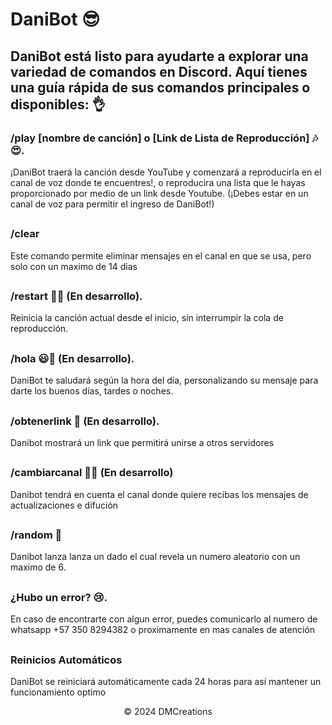 # DaniBot 😎


## DaniBot está listo para ayudarte a explorar una variedad de comandos en Discord. Aquí tienes una guía rápida de sus comandos principales o disponibles: 👌

### /play [nombre de canción] o [Link de Lista de Reproducción] 🎶😍.
¡DaniBot traerá la canción desde YouTube y comenzará a reproducirla en el canal de voz donde te encuentres!, o reproducira una lista que le hayas proporcionado por medio de un link desde Youtube. (¡Debes estar en un canal de voz para permitir el ingreso de DaniBot!)

##
### /clear
Este comando permite eliminar mensajes en el canal en que se usa, pero solo con un maximo de 14 dias 

##
### /restart 💖😉 (En desarrollo).
Reinicia la canción actual desde el inicio, sin interrumpir la cola de reproducción.
##
### /hola 😃👀 (En desarrollo).
DaniBot te saludará según la hora del día, personalizando su mensaje para darte los buenos días, tardes o noches.

##
### /obtenerlink 🔗 (En desarrollo).
Danibot mostrará un link que permitirá unirse a otros servidores

##
### /cambiarcanal 🧑‍💻 (En desarrollo)
Danibot tendrá en cuenta el canal donde quiere recibas los mensajes de actualizaciones e difución

##
### /random 🎲
Danibot lanza lanza un dado el cual revela un numero aleatorio con un maximo de 6.

##
### ¿Hubo un error? 😢.
En caso de encontrarte con algun error, puedes comunicarlo al numero de whatsapp +57 350 8294382 o proximamente en mas canales de atención

##
### Reinicios Automáticos
DaniBot se reiniciará automáticamente cada 24 horas para así mantener un funcionamiento optimo

<p align="center"> &copy; 2024 DMCreations <p/>
